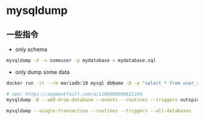 # mysqldump

## 一些指令

- only schema

```sh
mysqldump -d -u someuser -p mydatabase > mydatabase.sql
```

- only dump some data
```sh
docker run -it --rm mariadb:10 mysql dbName -B -e "select * from user_register_log" > test
```

```sh
# see: https://segmentfault.com/a/1190000000621104
mysqldump -B --add-drop-database --events --routines --triggers nutspie_prod > ./sql/test.sql

mysqldump --single-transaction --routines --triggers --all-databases
```